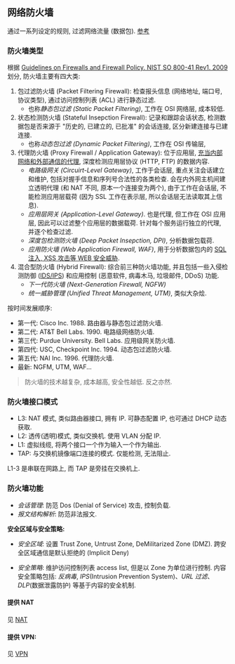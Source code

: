 ## 网络防火墙

通过一系列设定的规则, 过滤网络流量 (数据包). [参考](https://zhuanlan.zhihu.com/p/461078581)

### 防火墙类型

根据 [Guidelines on Firewalls and Firewall Policy. NIST SO 800-41 Rev1. 2009](https://csrc.nist.gov/pubs/sp/800/41/r1/final) 划分, 防火墙主要有四大类:
1. 包过滤防火墙 (Packet Filtering Firewall):  检查报头信息 (网络地址, 端口号, 协议类型), 通过访问控制列表 (ACL) 进行静态过滤.
	- 也称*静态包过滤 (Static Packet Filtering)*, 工作在 OSI 网络层, 成本较低.
1. 状态检测防火墙 (Stateful Insepction Firewall): 记录和跟踪会话状态, 检测数据包是否来源于 "历史的, 已建立的, 已批准" 的会话连接, 区分新建连接与已建连接. 
	- 也称*动态包过滤 (Dynamic Packet Filtering)*, 工作在 OSI 传输层, 
1. 代理防火墙 (Proxy Firewall / Application Gateway): 位于应用层, [充当内部网络和外部通信的代理](Network/网络设备及拓扑.md#安全设备), 深度检测应用层协议 (HTTP, FTP) 的数据内容. 
	- *电路级网关 (Circuirt-Level Gateway)*, 工作于会话层, 重点关注会话建立和维护, 包括对握手信息和序列号合法性的各类检查. 会在内外网主机间建立透明代理 (和 NAT 不同, 原本一个连接变为两个), 由于工作在会话层, 不能检测应用层载荷 (因为 SSL 工作在表示层, 所以会话层无法读取其上信息).
	- *应用层网关 (Application-Level Gateway)*. 也是代理, 但工作在 OSI 应用层, 因此可以过滤整个应用层的数据载荷. 针对每个服务运行独立的代理, 并逐个检查过滤.
	- *深度包检测防火墙 (Deep Packet Insepction, DPI)*, 分析数据包载荷.
	- *应用防火墙 (Web Application Firewall, WAF)*, 用于分析数据包内的 [SQL 注入, XSS 攻击等 WEB 安全威胁](Security/安全攻击.md#1.3%20注入攻击).
2. 混合型防火墙 (Hybrid Firewall): 综合前三种防火墙功能, 并且包括一些入侵检测防御 ([IDS/IPS](Network/防火墙/IDPS.md)) 和应用控制 (恶意软件, 病毒木马, 垃圾邮件, DDoS) 功能.
	- *下一代防火墙 (Next-Generation Firewall, NGFW)*
	- *统一威胁管理 (Unified Threat Management, UTM)*, 类似大杂烩.

按时间发展顺序: 
- 第一代: Cisco Inc. 1988. 路由器与静态包过滤防火墙.
- 第二代: AT&T Bell Labs. 1990. 电路级网络防火墙.
- 第三代: Purdue University. Bell Labs. 应用级网关防火墙.
- 第四代: USC, Checkpoint Inc. 1994. 动态包过滤防火墙.
- 第五代: NAI Inc. 1996. 代理防火墙.
- 最新: NGFM, UTM, WAF...

> 防火墙的技术越复杂, 成本越高, 安全性越低. 反之亦然.

### 防火墙接口模式

- L3: NAT 模式, 类似路由器接口, 拥有 IP. 可静态配置 IP, 也可通过 DHCP 动态获取.
- L2: 透传(透明)模式, 类似交换机. 使用 VLAN 分配 IP.
- L1: 虚拟线缆, 将两个接口一个作为输入一个作为输出.
- TAP: 与交换机镜像端口连接的模式. 仅能检测, 无法阻止.

L1-3 是串联在网路上, 而 TAP 是旁挂在交换机上.

### 防火墙功能

- *会话管理*: 防范 Dos (Denial of Service) 攻击, 控制负载.
- *报文结构解析*: 防范非法报文.

**安全区域与安全策略:**

- *安全区域*: 设置 Trust Zone, Untrust Zone, DeMilitarized Zone (DMZ). 跨安全区域通信是默认拒绝的 (Implicit Deny)

- *安全策略*: 维护访问控制列表 access list, 但是以 Zone 为单位进行控制. 内容安全策略包括: *反病毒*, *IPS*(Intrusion Prevention System)、*URL 过滤*、*DLP*(数据泄露防护) 等基于内容的安全机制.

#### 提供 NAT

见 [NAT](NAT.md)

#### 提供 VPN:

见 [VPN](../VPN/VPN.md)


